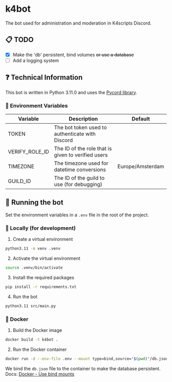 # k4bot
The bot used for administration and moderation in K4scripts Discord.

## 📋 TODO
- [x] Make the 'db' persistent, bind volumes ~~or use a database~~
- [ ] Add a logging system

## ❓ Technical Information
This bot is written in Python 3.11.0 and uses the [Pycord library](https://pycord.dev/).

### 🍃 Environment Variables

| Variable | Description | Default |
| --- | --- | --- |
| TOKEN | The bot token used to authenticate with Discord | |
| VERIFY_ROLE_ID | The ID of the role that is given to verified users | |
| TIMEZONE | The timezone used for datetime conversions | Europe/Amsterdam |
| GUILD_ID | The ID of the guild to use (for debugging) | |

## 🤖 Running the bot
Set the environment variables in a `.env` file in the root of the project.

### 🧰 Locally (for development)
1. Create a virtual environment
```bash
python3.11 -m venv .venv
```

2. Activate the virtual environment
```bash
source .venv/bin/activate
```

3. Install the required packages
```bash
pip install -r requirements.txt
```

4. Run the bot
```bash
python3.11 src/main.py
```

### 🐋 Docker
1. Build the Docker image
```bash
docker build -t k4bot .
```

2. Run the Docker container
```bash
docker run -d --env-file .env --mount type=bind,source="$(pwd)"/db.json,target=/app/db.json k4bot
```
We bind the `db.json` file to the container to make the database persistent.<br>Docs: [Docker - Use bind mounts](https://docs.docker.com/storage/bind-mounts/)